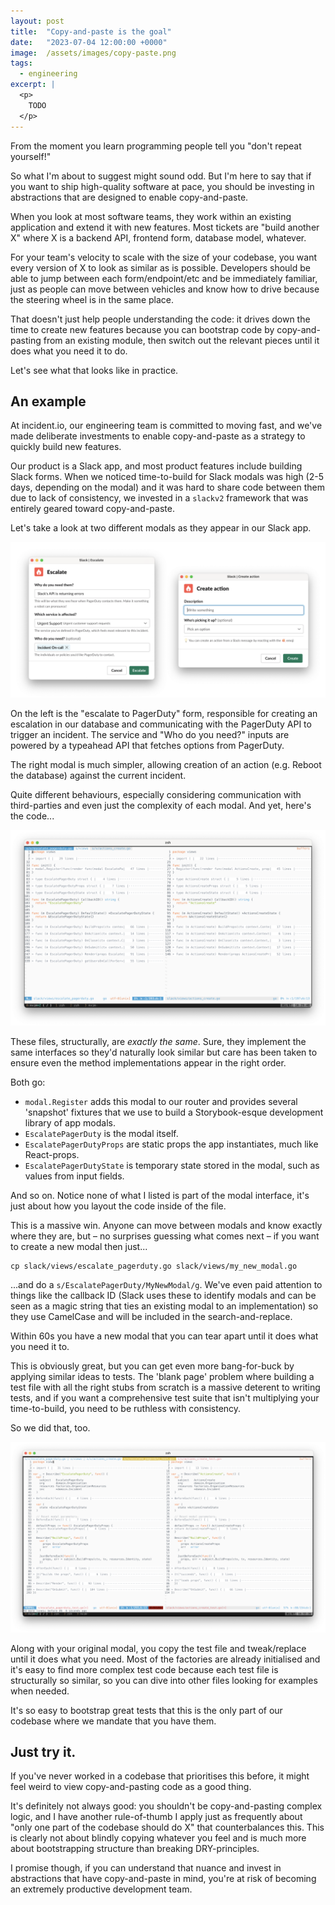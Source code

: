 ```yaml
---
layout: post
title:  "Copy-and-paste is the goal"
date:   "2023-07-04 12:00:00 +0000"
image:  /assets/images/copy-paste.png
tags:
  - engineering
excerpt: |
  <p>
    TODO
  </p>
---
```


From the moment you learn programming people tell you "don't repeat yourself!"

So what I'm about to suggest might sound odd. But I'm here to say that if you
want to ship high-quality software at pace, you should be investing in
abstractions that are designed to enable copy-and-paste.

When you look at most software teams, they work within an existing application
and extend it with new features. Most tickets are "build another X" where X is a
backend API, frontend form, database model, whatever.

For your team's velocity to scale with the size of your codebase, you want every
version of X to look as similar as is possible. Developers should be able to
jump between each form/endpoint/etc and be immediately familiar, just as people
can move between vehicles and know how to drive because the steering wheel is in
the same place.

That doesn't just help people understanding the code: it drives down the time to
create new features because you can bootstrap code by copy-and-pasting from an
existing module, then switch out the relevant pieces until it does what you need
it to do.

Let's see what that looks like in practice.

## An example

At incident.io, our engineering team is committed to moving fast, and we've made
deliberate investments to enable copy-and-paste as a strategy to quickly build
new features.

Our product is a Slack app, and most product features include building Slack
forms. When we noticed time-to-build for Slack modals was high (2-5 days,
depending on the modal) and it was hard to share code between them due to lack
of consistency, we invested in a `slackv2` framework that was entirely geared
toward copy-and-paste.

Let's take a look at two different modals as they appear in our Slack app.

![Escalation and action create modal side-by-side](/assets/images/copy-paste-modals.png)

On the left is the "escalate to PagerDuty" form, responsible for creating an
escalation in our database and communicating with the PagerDuty API to trigger
an incident. The service and "Who do you need?" inputs are powered by a
typeahead API that fetches options from PagerDuty.

The right modal is much simpler, allowing creation of an action (e.g. Reboot the
database) against the current incident.

Quite different behaviours, especially considering communication with
third-parties and even just the complexity of each modal. And yet, here's the
code...

![Escalation and action modal code side-by-side](/assets/images/copy-paste-code.png)

These files, structurally, are _exactly the same_. Sure, they implement the same
interfaces so they'd naturally look similar but care has been taken to ensure
even the method implementations appear in the right order.

Both go:

- `modal.Register` adds this modal to our router and provides several 'snapshot'
  fixtures that we use to build a Storybook-esque development library of app
  modals.
- `EscalatePagerDuty` is the modal itself.
- `EscalatePagerDutyProps` are static props the app instantiates, much like
  React-props.
- `EscalatePagerDutyState` is temporary state stored in the modal, such as
  values from input fields.

And so on. Notice none of what I listed is part of the modal interface, it's
just about how you layout the code inside of the file.

This is a massive win. Anyone can move between modals and know exactly where
they are, but – no surprises guessing what comes next – if you want to create a
new modal then just...

```
cp slack/views/escalate_pagerduty.go slack/views/my_new_modal.go
```

...and do a `s/EscalatePagerDuty/MyNewModal/g`. We've even paid attention to
things like the callback ID (Slack uses these to identify modals and can be seen
as a magic string that ties an existing modal to an implementation) so they use
CamelCase and will be included in the search-and-replace.

Within 60s you have a new modal that you can tear apart until it does what you
need it to.

This is obviously great, but you can get even more bang-for-buck by applying
similar ideas to tests. The 'blank page' problem where building a test file with
all the right stubs from scratch is a massive deterent to writing tests, and if
you want a comprehensive test suite that isn't multiplying your time-to-build,
you need to be ruthless with consistency.

So we did that, too.

![Escalation and action modal test code side-by-side](/assets/images/copy-paste-test-code.png)

Along with your original modal, you copy the test file and tweak/replace until
it does what you need. Most of the factories are already initialised and it's
easy to find more complex test code because each test file is structurally so
similar, so you can dive into other files looking for examples when needed.

It's so easy to bootstrap great tests that this is the only part of our codebase
where we mandate that you have them.

## Just try it.

If you've never worked in a codebase that prioritises this before, it might feel
weird to view copy-and-pasting code as a good thing.

It's definitely not always good: you shouldn't be copy-and-pasting complex
logic, and I have another rule-of-thumb I apply just as frequently about "only
one part of the codebase should do X" that counterbalances this. This is clearly
not about blindly copying whatever you feel and is much more about bootstrapping
structure than breaking DRY-principles.

I promise though, if you can understand that nuance and invest in abstractions
that have copy-and-paste in mind, you're at risk of becoming an extremely
productive development team.
